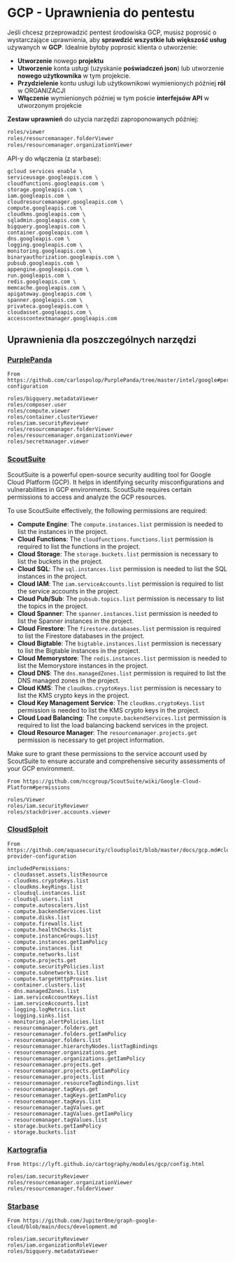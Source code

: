 # GCP - Uprawnienia do pentestu

Jeśli chcesz przeprowadzić pentest środowiska GCP, musisz poprosić o wystarczające uprawnienia, aby **sprawdzić wszystkie lub większość usług** używanych w **GCP**. Idealnie byłoby poprosić klienta o utworzenie:

* **Utworzenie** nowego **projektu**
* **Utworzenie** konta usługi (uzyskanie **poświadczeń json**) lub utworzenie **nowego użytkownika** w tym projekcie.
* **Przydzielenie** kontu usługi lub użytkownikowi wymienionych później **ról** w ORGANIZACJI
* **Włączenie** wymienionych później w tym poście **interfejsów API** w utworzonym projekcie

**Zestaw uprawnień** do użycia narzędzi zaproponowanych później:
```bash
roles/viewer
roles/resourcemanager.folderViewer
roles/resourcemanager.organizationViewer
```
API-y do włączenia (z starbase):
```
gcloud services enable \
serviceusage.googleapis.com \
cloudfunctions.googleapis.com \
storage.googleapis.com \
iam.googleapis.com \
cloudresourcemanager.googleapis.com \
compute.googleapis.com \
cloudkms.googleapis.com \
sqladmin.googleapis.com \
bigquery.googleapis.com \
container.googleapis.com \
dns.googleapis.com \
logging.googleapis.com \
monitoring.googleapis.com \
binaryauthorization.googleapis.com \
pubsub.googleapis.com \
appengine.googleapis.com \
run.googleapis.com \
redis.googleapis.com \
memcache.googleapis.com \
apigateway.googleapis.com \
spanner.googleapis.com \
privateca.googleapis.com \
cloudasset.googleapis.com \
accesscontextmanager.googleapis.com
```
## Uprawnienia dla poszczególnych narzędzi

### [PurplePanda](https://github.com/carlospolop/PurplePanda/tree/master/intel/google)
```
From https://github.com/carlospolop/PurplePanda/tree/master/intel/google#permissions-configuration

roles/bigquery.metadataViewer
roles/composer.user
roles/compute.viewer
roles/container.clusterViewer
roles/iam.securityReviewer
roles/resourcemanager.folderViewer
roles/resourcemanager.organizationViewer
roles/secretmanager.viewer
```
### [ScoutSuite](https://github.com/nccgroup/ScoutSuite/wiki/Google-Cloud-Platform#permissions)

ScoutSuite is a powerful open-source security auditing tool for Google Cloud Platform (GCP). It helps in identifying security misconfigurations and vulnerabilities in GCP environments. ScoutSuite requires certain permissions to access and analyze the GCP resources.

To use ScoutSuite effectively, the following permissions are required:

- **Compute Engine**: The `compute.instances.list` permission is needed to list the instances in the project.
- **Cloud Functions**: The `cloudfunctions.functions.list` permission is required to list the functions in the project.
- **Cloud Storage**: The `storage.buckets.list` permission is necessary to list the buckets in the project.
- **Cloud SQL**: The `sql.instances.list` permission is needed to list the SQL instances in the project.
- **Cloud IAM**: The `iam.serviceAccounts.list` permission is required to list the service accounts in the project.
- **Cloud Pub/Sub**: The `pubsub.topics.list` permission is necessary to list the topics in the project.
- **Cloud Spanner**: The `spanner.instances.list` permission is needed to list the Spanner instances in the project.
- **Cloud Firestore**: The `firestore.databases.list` permission is required to list the Firestore databases in the project.
- **Cloud Bigtable**: The `bigtable.instances.list` permission is necessary to list the Bigtable instances in the project.
- **Cloud Memorystore**: The `redis.instances.list` permission is needed to list the Memorystore instances in the project.
- **Cloud DNS**: The `dns.managedZones.list` permission is required to list the DNS managed zones in the project.
- **Cloud KMS**: The `cloudkms.cryptoKeys.list` permission is necessary to list the KMS crypto keys in the project.
- **Cloud Key Management Service**: The `cloudkms.cryptoKeys.list` permission is needed to list the KMS crypto keys in the project.
- **Cloud Load Balancing**: The `compute.backendServices.list` permission is required to list the load balancing backend services in the project.
- **Cloud Resource Manager**: The `resourcemanager.projects.get` permission is necessary to get project information.

Make sure to grant these permissions to the service account used by ScoutSuite to ensure accurate and comprehensive security assessments of your GCP environment.
```
From https://github.com/nccgroup/ScoutSuite/wiki/Google-Cloud-Platform#permissions

roles/Viewer
roles/iam.securityReviewer
roles/stackdriver.accounts.viewer
```
### [CloudSploit](https://github.com/aquasecurity/cloudsploit/blob/master/docs/gcp.md#konfiguracja-dostawcy-chmury)
```
From https://github.com/aquasecurity/cloudsploit/blob/master/docs/gcp.md#cloud-provider-configuration

includedPermissions:
- cloudasset.assets.listResource
- cloudkms.cryptoKeys.list
- cloudkms.keyRings.list
- cloudsql.instances.list
- cloudsql.users.list
- compute.autoscalers.list
- compute.backendServices.list
- compute.disks.list
- compute.firewalls.list
- compute.healthChecks.list
- compute.instanceGroups.list
- compute.instances.getIamPolicy
- compute.instances.list
- compute.networks.list
- compute.projects.get
- compute.securityPolicies.list
- compute.subnetworks.list
- compute.targetHttpProxies.list
- container.clusters.list
- dns.managedZones.list
- iam.serviceAccountKeys.list
- iam.serviceAccounts.list
- logging.logMetrics.list
- logging.sinks.list
- monitoring.alertPolicies.list
- resourcemanager.folders.get
- resourcemanager.folders.getIamPolicy
- resourcemanager.folders.list
- resourcemanager.hierarchyNodes.listTagBindings
- resourcemanager.organizations.get
- resourcemanager.organizations.getIamPolicy
- resourcemanager.projects.get
- resourcemanager.projects.getIamPolicy
- resourcemanager.projects.list
- resourcemanager.resourceTagBindings.list
- resourcemanager.tagKeys.get
- resourcemanager.tagKeys.getIamPolicy
- resourcemanager.tagKeys.list
- resourcemanager.tagValues.get
- resourcemanager.tagValues.getIamPolicy
- resourcemanager.tagValues.list
- storage.buckets.getIamPolicy
- storage.buckets.list
```
### [Kartografia](https://lyft.github.io/cartography/modules/gcp/config.html)
```
From https://lyft.github.io/cartography/modules/gcp/config.html

roles/iam.securityReviewer
roles/resourcemanager.organizationViewer
roles/resourcemanager.folderViewer
```
### [Starbase](https://github.com/JupiterOne/graph-google-cloud/blob/main/docs/development.md)
```
From https://github.com/JupiterOne/graph-google-cloud/blob/main/docs/development.md

roles/iam.securityReviewer
roles/iam.organizationRoleViewer
roles/bigquery.metadataViewer
```

